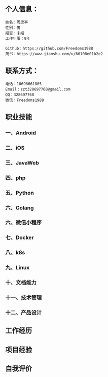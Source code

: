 ## 个人信息：
    姓名：周忠亭
    性别：男
    婚否：未婚
    工作年限：9年

    Github：https://github.com/Freedoms1988
    简书：https://www.jianshu.com/u/66108e01b2e2

## 联系方式：
    电话：18698661805
    Email：zzt328697768@gmail.com
    QQ：328697768
    微信：Freedoms1988

## 职业技能
### 一、Android

### 二、iOS

### 三、JavaWeb

### 四、php

### 五、Python

### 六、Golang

### 六、微信小程序

### 七、Docker

### 八、k8s

### 九、Linux

### 十、文档能力

### 十一、技术管理

### 十二、产品设计

## 工作经历

## 项目经验

## 自我评价
